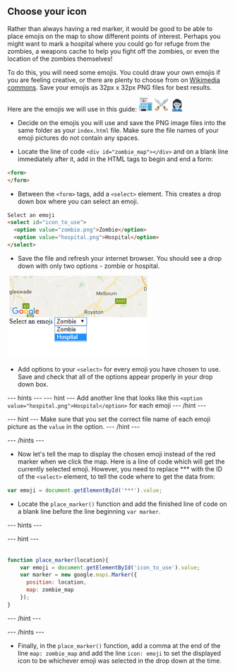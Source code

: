 ## Choose your icon

Rather than always having a red marker, it would be good to be able to place emojis on the map to show different points of interest. Perhaps you might want to mark a hospital where you could go for refuge from the zombies, a weapons cache to help you fight off the zombies, or even the location of the zombies themselves!

To do this, you will need some emojis. You could draw your own emojis if you are feeling creative, or there are plenty to choose from on [Wikimedia commons](https://commons.wikimedia.org/wiki/Emoji). Save your emojis as 32px x 32px PNG files for best results.

Here are the emojis we will use in this guide:
![Hospital](images/hospital.png) ![Weapons](images/weapons.png) ![Zombie](images/zombie.png)

+ Decide on the emojis you will use and save the PNG image files into the same folder as your `index.html` file. Make sure the file names of your emoji pictures do not contain any spaces.

+ Locate the line of code `<div id="zombie_map"></div>` and on a blank line immediately after it, add in the HTML tags to begin and end a form:

```html
<form>
</form>
```

+ Between the `<form>` tags, add a `<select>` element. This creates a drop down box where you can select an emoji.

```html
Select an emoji
<select id="icon_to_use">
  <option value="zombie.png">Zombie</option>
  <option value="hospital.png">Hospital</option>
</select>
```

+ Save the file and refresh your internet browser. You should see a drop down with only two options - zombie or hospital.

![Zombie or hospital](images/zombie-or-hospital.png)

+ Add options to your `<select>` for every emoji you have chosen to use. Save and check that all of the options appear properly in your drop down box.


--- hints ---
--- hint ---
Add another line that looks like this `<option value="hospital.png">Hospital</option>` for each emoji
--- /hint ---

--- hint ---
Make sure that you set the correct file name of each emoji picture as the `value` in the option.
--- /hint ---

--- /hints ---

+ Now let's tell the map to display the chosen emoji instead of the red marker when we click the map. Here is a line of code which will get the currently selected emoji. However, you need to replace *** with the ID of the `<select>` element, to tell the code where to get the data from:

```javascript
var emoji = document.getElementById('***').value;
```

+ Locate the `place_marker()` function and add the finished line of code on a blank line before the line beginning `var marker`.


--- hints ---

--- hint ---
```javascript

function place_marker(location){
    var emoji = document.getElementById('icon_to_use').value;
    var marker = new google.maps.Marker({
      position: location,
      map: zombie_map
    });
}

```
--- /hint ---

--- /hints ---

+ Finally, in the `place_marker()` function, add a comma at the end of the line `map: zombie_map` and add the line `icon: emoji` to set the displayed icon to be whichever emoji was selected in the drop down at the time.
